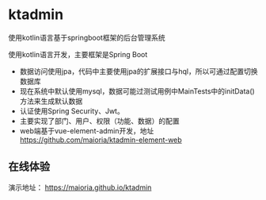# ktadmin

使用kotlin语言基于springboot框架的后台管理系统

使用kotlin语言开发，主要框架是Spring Boot

* 数据访问使用jpa，代码中主要使用jpa的扩展接口与hql，所以可通过配置切换数据库
* 现在系统中默认使用mysql，数据可能过测试用例中MainTests中的initData()方法来生成默认数据
* 认证使用Spring Security、Jwt。
* 主要实现了部门、用户、权限（功能、数据）的配置
* web端基于vue-element-admin开发，地址 https://github.com/maioria/ktadmin-element-web

## 在线体验

演示地址：
https://maioria.github.io/ktadmin
